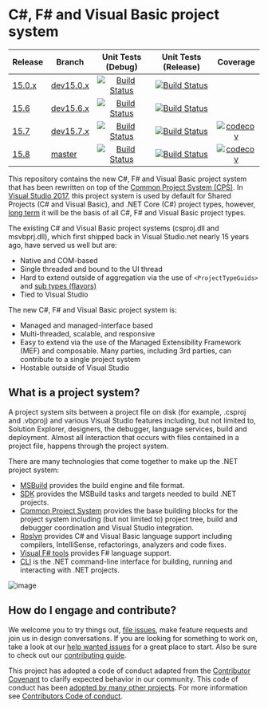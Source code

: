 # C#, F# and Visual Basic project system

|Release|Branch|Unit Tests (Debug)|Unit Tests (Release)|Coverage
|---|---|:--:|:--:|:--:|
|[15.0.x](https://github.com/dotnet/project-system/milestone/4)|[dev15.0.x](docs/repo/roadmap.md)|[![Build Status](https://ci.dot.net/job/dotnet_project-system/job/dev15.0.x/job/windows_debug/badge/icon)](https://ci.dot.net/job/dotnet_project-system/job/dev15.0.x/job/windows_debug/)|[![Build Status](https://ci.dot.net/job/dotnet_project-system/job/dev15.0.x/job/windows_release/badge/icon)](https://ci.dot.net/job/dotnet_project-system/job/dev15.0.x/job/windows_release/)|
|[15.6](https://github.com/dotnet/project-system/milestone/19)|[dev15.6.x](docs/repo/roadmap.md)|[![Build Status](https://ci.dot.net/job/dotnet_project-system/job/dev15.6.x/job/windows_debug/badge/icon)](https://ci.dot.net/job/dotnet_project-system/job/dev15.6.x/job/windows_debug/)|[![Build Status](https://ci.dot.net/job/dotnet_project-system/job/dev15.6.x/job/windows_release/badge/icon)](https://ci.dot.net/job/dotnet_project-system/job/dev15.6.x/job/windows_release/)
|[15.7](https://github.com/dotnet/project-system/milestone/18)|[dev15.7.x](docs/repo/roadmap.md)|[![Build Status](https://ci.dot.net/job/dotnet_project-system/job/dev15.7.x/job/windows_debug/badge/icon)](https://ci.dot.net/job/dotnet_project-system/job/dev15.7.x/job/windows_debug/)|[![Build Status](https://ci.dot.net/job/dotnet_project-system/job/dev15.7.x/job/windows_release/badge/icon)](https://ci.dot.net/job/dotnet_project-system/job/dev15.7.x/job/windows_release/)|[![codecov](https://codecov.io/gh/dotnet/project-system/branch/dev15.7.x/graph/badge.svg)](https://codecov.io/gh/dotnet/project-system/branch/dev15.7.x)
|[15.8](https://github.com/dotnet/project-system/milestone/20)|[master](docs/repo/roadmap.md)|[![Build Status](https://ci.dot.net/job/dotnet_project-system/job/master/job/windows_debug/badge/icon)](https://ci.dot.net/job/dotnet_project-system/job/master/job/windows_debug/) |[![Build Status](https://ci.dot.net/job/dotnet_project-system/job/master/job/windows_release/badge/icon)](https://ci.dot.net/job/dotnet_project-system/job/master/job/windows_release/)|[![codecov](https://codecov.io/gh/dotnet/project-system/branch/master/graph/badge.svg)](https://codecov.io/gh/dotnet/project-system)

This repository contains the new C#, F# and Visual Basic project system that has been rewritten on top of the [Common Project System (CPS)](https://github.com/microsoft/vsprojectsystem). In [Visual Studio 2017](https://www.visualstudio.com/vs/), this project system is used by default for Shared Projects (C# and Visual Basic), and .NET Core (C#) project types, however, [long term](docs/repo/roadmap.md) it will be the basis of all C#, F# and Visual Basic project types.

The existing C# and Visual Basic project systems (csproj.dll and msvbprj.dll), which first shipped back in Visual Studio.net nearly 15 years ago, have served us well but are:

- Native and COM-based
- Single threaded and bound to the UI thread
- Hard to extend outside of aggregation via the use of `<ProjectTypeGuids>` and [sub types (flavors)](https://docs.microsoft.com/en-us/visualstudio/extensibility/internals/project-types)
- Tied to Visual Studio

The new C#, F# and Visual Basic project system is:

- Managed and managed-interface based
- Multi-threaded, scalable, and responsive
- Easy to extend via the use of the  Managed Extensibility Framework (MEF) and composable. Many parties, including 3rd parties, can contribute to a single project system
- Hostable outside of Visual Studio

## What is a project system?
A project system sits between a project file on disk (for example, .csproj and .vbproj) and various Visual Studio features including, but not limited to, Solution Explorer, designers, the debugger, language services, build and deployment. Almost all interaction that occurs with files contained in a project file, happens through the project system.

There are many technologies that come together to make up the .NET project system:

- [MSBuild](https://github.com/microsoft/msbuild) provides the build engine and file format.
- [SDK](https://github.com/dotnet/sdk) provides the MSBuild tasks and targets needed to build .NET projects.
- [Common Project System](https://github.com/microsoft/vsprojectsystem) provides the base building blocks for the project system including (but not limited to) project tree, build and debugger coordination and Visual Studio integration.
- [Roslyn](https://github.com/dotnet/roslyn) provides C# and Visual Basic language support including compilers, IntelliSense, refactorings, analyzers and code fixes.
- [Visual F# tools](https://github.com/Microsoft/visualfsharp) provides F# language support.
- [CLI](https://github.com/dotnet/cli) is the .NET command-line interface for building, running and interacting with .NET projects.

![image](https://cloud.githubusercontent.com/assets/1103906/24277819/d1e48eba-1093-11e7-811f-ae5debcc1e6c.png)

## How do I engage and contribute?
We welcome you to try things out, [file issues](https://github.com/dotnet/roslyn-project-system/issues), make feature requests and join us in design conversations. If you are looking for something to work on, take a look at our [help wanted issues](https://github.com/dotnet/roslyn-project-system/issues?q=is%3Aopen+is%3Aissue+label%3A%22Help+Wanted%22) for a great place to start. Also be sure to check out our [contributing guide](CONTRIBUTING.md).

This project has adopted a code of conduct adapted from the [Contributor Covenant](http://contributor-covenant.org/) to clarify expected behavior in our community. This code of conduct has been [adopted by many other projects](http://contributor-covenant.org/adopters/). For more information see [Contributors Code of conduct](https://github.com/dotnet/home/blob/master/guidance/be-nice.md). 
